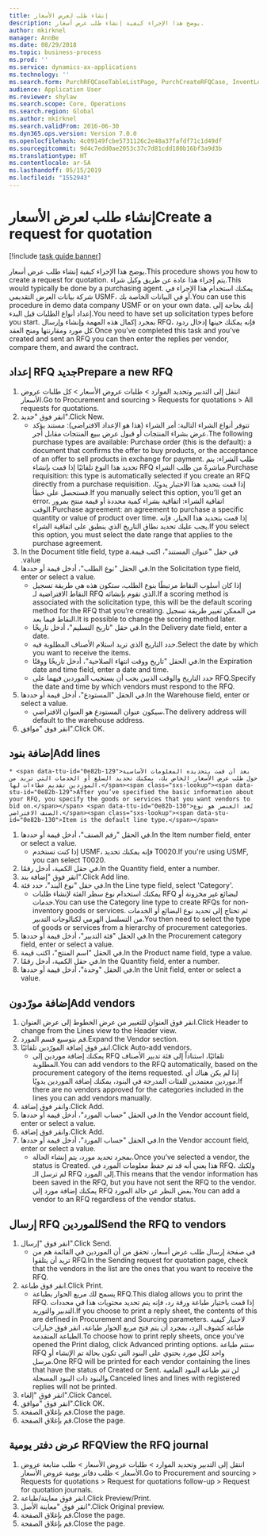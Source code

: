 ```yaml
---
title: إنشاء طلب لعرض الأسعار
description: يوضح هذا الإجراء كيفية إنشاء طلب عرض أسعار.
author: mkirknel
manager: AnnBe
ms.date: 08/29/2018
ms.topic: business-process
ms.prod: ''
ms.service: dynamics-ax-applications
ms.technology: ''
ms.search.form: PurchRFQCaseTableListPage, PurchCreateRFQCase, InventLocationIdLookup, PurchRFQCaseTable, InventItemIdLookupSimple, EcoResCategorySingleLookup, UnitOfMeasureLookup, PurchRFQEditLines, PurchRFQEditLinesPrintOptions, VendRFQJournal, SrsReportViewerForm
audience: Application User
ms.reviewer: shylaw
ms.search.scope: Core, Operations
ms.search.region: Global
ms.author: mkirknel
ms.search.validFrom: 2016-06-30
ms.dyn365.ops.version: Version 7.0.0
ms.openlocfilehash: 4c09149fcbe5731126c2e48a37fafdf71c1d49df
ms.sourcegitcommit: 9d4c7edd0ae2053c37c7d81cdd180b16bf3a9d3b
ms.translationtype: HT
ms.contentlocale: ar-SA
ms.lasthandoff: 05/15/2019
ms.locfileid: "1552943"
---
```

# <a name="create-a-request-for-quotation"></a><span data-ttu-id="0e82b-103">إنشاء طلب لعرض الأسعار</span><span class="sxs-lookup"><span data-stu-id="0e82b-103">Create a request for quotation</span></span>

[!include [task guide banner](../../includes/task-guide-banner.md)]

<span data-ttu-id="0e82b-104">يوضح هذا الإجراء كيفية إنشاء طلب عرض أسعار.</span><span class="sxs-lookup"><span data-stu-id="0e82b-104">This procedure shows you how to create a request for quotation.</span></span> <span data-ttu-id="0e82b-105">يتم إجراء هذا عادة عن طريق وكيل شراء.</span><span class="sxs-lookup"><span data-stu-id="0e82b-105">This would typically be done by a purchasing agent.</span></span> <span data-ttu-id="0e82b-106">يمكنك استخدام هذا الإجراء في شركة بيانات العرض التقديمي USMF، أو في البيانات الخاصة بك.</span><span class="sxs-lookup"><span data-stu-id="0e82b-106">You can use this procedure in demo data company USMF or on your own data.</span></span> <span data-ttu-id="0e82b-107">إنك بحاجة إلى إعداد أنواع الطلبات قبل البدء.</span><span class="sxs-lookup"><span data-stu-id="0e82b-107">You need to have set up solicitation types before you start.</span></span> <span data-ttu-id="0e82b-108">بمجرد إكمال هذه المهمة وإنشاء وإرسال RFQ، فإنه يمكنك حينها إدخال ردود كل مورد ومقارنتها ومنح العقد.</span><span class="sxs-lookup"><span data-stu-id="0e82b-108">Once you’ve completed this task and you’ve created and sent an RFQ you can then enter the replies per vendor, compare them, and award the contract.</span></span>


## <a name="prepare-a-new-rfq"></a><span data-ttu-id="0e82b-109">إعداد RFQ جديد</span><span class="sxs-lookup"><span data-stu-id="0e82b-109">Prepare a new RFQ</span></span>
1. <span data-ttu-id="0e82b-110">انتقل إلى التدبير وتحديد الموارد > طلبات عروض الأسعار‬ > كل طلبات عروض الأسعار‬.</span><span class="sxs-lookup"><span data-stu-id="0e82b-110">Go to Procurement and sourcing > Requests for quotations > All requests for quotations.</span></span>
2. <span data-ttu-id="0e82b-111">انقر فوق "جديد".</span><span class="sxs-lookup"><span data-stu-id="0e82b-111">Click New.</span></span>
    * <span data-ttu-id="0e82b-112">تتوفر أنواع الشراء التالية: أمر الشراء (هذا هو الإعداد الافتراضي): مستند يؤكد عرض بشراء المنتجات أو قبول عرض ببيع المنتجات مقابل أجر.</span><span class="sxs-lookup"><span data-stu-id="0e82b-112">The following purchase types are available: Purchase order (this is the default): a document that confirms the offer to buy products, or the acceptance of an offer to sell products in exchange for payment.</span></span> <span data-ttu-id="0e82b-113">طلب الشراء: يتم تحديد هذا النوع تلقائيًا إذا قمت بإنشاء RFQ مباشرةً من طلب الشراء.</span><span class="sxs-lookup"><span data-stu-id="0e82b-113">Purchase requisition: this type is automatically selected if you create an RFQ directly from a purchase requisition.</span></span> <span data-ttu-id="0e82b-114">إذا قمت بتحديد هذا الاختبار يدويًا، فستحصل على خطأ.</span><span class="sxs-lookup"><span data-stu-id="0e82b-114">If you manually select this option, you’ll get an error.</span></span> <span data-ttu-id="0e82b-115">اتفاقية الشراء: اتفاقية بشراء كمية محددة أو قيمة منتج بمرور الوقت.</span><span class="sxs-lookup"><span data-stu-id="0e82b-115">Purchase agreement: an agreement to purchase a specific quantity or value of product over time.</span></span> <span data-ttu-id="0e82b-116">إذا قمت بتحديد هذا الخيار، فإنه يجب عليك تحديد نطاق التاريخ الذي ينطبق على اتفاقية الشراء.</span><span class="sxs-lookup"><span data-stu-id="0e82b-116">If you select this option, you must select the date range that applies to the purchase agreement.</span></span>  
3. <span data-ttu-id="0e82b-117">في حقل "‏‫عنوان المستند"، اكتب قيمة.</span><span class="sxs-lookup"><span data-stu-id="0e82b-117">In the Document title field, type a value.</span></span>
4. <span data-ttu-id="0e82b-118">في الحقل "نوع الطلب"، أدخل قيمة أو حددها.</span><span class="sxs-lookup"><span data-stu-id="0e82b-118">In the Solicitation type field, enter or select a value.</span></span>
    * <span data-ttu-id="0e82b-119">إذا كان أسلوب النقاط مرتبطًا بنوع الطلب، ستكون هذه هي طريقة تسجيل النقاط الافتراضية لـ RFQ الذي تقوم بإنشائه.</span><span class="sxs-lookup"><span data-stu-id="0e82b-119">If a scoring method is associated with the solicitation type, this will be the default scoring method for the RFQ that you’re creating.</span></span> <span data-ttu-id="0e82b-120">من الممكن تغيير طريقة تسجيل النقاط فيما بعد.</span><span class="sxs-lookup"><span data-stu-id="0e82b-120">It is possible to change the scoring method later.</span></span>  
    * <span data-ttu-id="0e82b-121">في حقل "‏‫تاريخ التسليم‬"، أدخل تاريخًا.</span><span class="sxs-lookup"><span data-stu-id="0e82b-121">In the Delivery date field, enter a date.</span></span>  
    * <span data-ttu-id="0e82b-122">حدد التاريخ الذي تريد استلام الأصناف المطلوبة فيه.</span><span class="sxs-lookup"><span data-stu-id="0e82b-122">Select the date by which you want to receive the items.</span></span>  
    * <span data-ttu-id="0e82b-123">في الحقل "تاريخ ووقت انتهاء الصلاحية"، أدخل تاريخًا ووقتًا.</span><span class="sxs-lookup"><span data-stu-id="0e82b-123">In the Expiration date and time field, enter a date and time.</span></span>  
    * <span data-ttu-id="0e82b-124">حدد التاريخ والوقت الذيين يجب أن يستجيب الموردين فيهما على RFQ.</span><span class="sxs-lookup"><span data-stu-id="0e82b-124">Specify the date and time by which vendors must respond to the RFQ.</span></span>  
5. <span data-ttu-id="0e82b-125">في الحقل "المستودع"، أدخل قيمة أو حددها.</span><span class="sxs-lookup"><span data-stu-id="0e82b-125">In the Warehouse field, enter or select a value.</span></span>
    * <span data-ttu-id="0e82b-126">سيكون عنوان المستودع هو العنوان الافتراضي.</span><span class="sxs-lookup"><span data-stu-id="0e82b-126">The delivery address will default to the warehouse address.</span></span>  
6. <span data-ttu-id="0e82b-127">انقر فوق "موافق".</span><span class="sxs-lookup"><span data-stu-id="0e82b-127">Click OK.</span></span>

## <a name="add-lines"></a><span data-ttu-id="0e82b-128">إضافة بنود</span><span class="sxs-lookup"><span data-stu-id="0e82b-128">Add lines</span></span>
    * <span data-ttu-id="0e82b-129">بعد أن قمت بتحديده المعلومات الأساسية حول طلب عرض الأسعار الخاص بك، يمكنك تحديد السلع أو الخدمات التي تريد من الموردين تقديم عطاءات لها.</span><span class="sxs-lookup"><span data-stu-id="0e82b-129">After you’ve specified the basic information about your RFQ, you specify the goods or services that you want vendors to bid on.</span></span> <span data-ttu-id="0e82b-130">يُعد العنصر هو نوع الصنف الافتراضي.</span><span class="sxs-lookup"><span data-stu-id="0e82b-130">Item is the default line type.</span></span>   
1. <span data-ttu-id="0e82b-131">في الحقل "رقم الصنف"، أدخل قيمة أو حددها.</span><span class="sxs-lookup"><span data-stu-id="0e82b-131">In the Item number field, enter or select a value.</span></span>
    * <span data-ttu-id="0e82b-132">إذا كنت تستخدم USMF، فإنه يمكنك تحديد T0020.</span><span class="sxs-lookup"><span data-stu-id="0e82b-132">If you're using USMF, you can select T0020.</span></span>  
2. <span data-ttu-id="0e82b-133">في حقل الكمية، أدخل رقمًا.</span><span class="sxs-lookup"><span data-stu-id="0e82b-133">In the Quantity field, enter a number.</span></span>
3. <span data-ttu-id="0e82b-134">انقر فوق "إضافة بند".</span><span class="sxs-lookup"><span data-stu-id="0e82b-134">Click Add line.</span></span>
4. <span data-ttu-id="0e82b-135">في حقل "نوع البند"، حدد فئة.</span><span class="sxs-lookup"><span data-stu-id="0e82b-135">In the Line type field, select 'Category'.</span></span>
    * <span data-ttu-id="0e82b-136">يمكنك استخدام نوع سطر الفئة لإنشاء طلبات RFQ لبضائع غير مخزونة أو خدمات.</span><span class="sxs-lookup"><span data-stu-id="0e82b-136">You can use the Category line type to create RFQs for non-inventory goods or services.</span></span> <span data-ttu-id="0e82b-137">ثم تحتاج إلى تحديد نوع البضائع أو الخدمات من التسلسل الهرمي لكتالوجات التدبير.</span><span class="sxs-lookup"><span data-stu-id="0e82b-137">You then need to select the type of goods or services from a hierarchy of procurement categories.</span></span>  
5. <span data-ttu-id="0e82b-138">في الحقل "فئة التدبير"، أدخل قيمة أو حددها.</span><span class="sxs-lookup"><span data-stu-id="0e82b-138">In the Procurement category field, enter or select a value.</span></span>
6. <span data-ttu-id="0e82b-139">في الحقل "اسم المنتج"، اكتب قيمة.</span><span class="sxs-lookup"><span data-stu-id="0e82b-139">In the Product name field, type a value.</span></span>
7. <span data-ttu-id="0e82b-140">في حقل الكمية، أدخل رقمًا.</span><span class="sxs-lookup"><span data-stu-id="0e82b-140">In the Quantity field, enter a number.</span></span>
8. <span data-ttu-id="0e82b-141">في الحقل "وحدة"، أدخل قيمة أو حددها.</span><span class="sxs-lookup"><span data-stu-id="0e82b-141">In the Unit field, enter or select a value.</span></span>

## <a name="add-vendors"></a><span data-ttu-id="0e82b-142">إضافة مورّدون</span><span class="sxs-lookup"><span data-stu-id="0e82b-142">Add vendors</span></span>
1. <span data-ttu-id="0e82b-143">انقر فوق العنوان للتغيير من عرض الخطوط إلى عرض العنوان.</span><span class="sxs-lookup"><span data-stu-id="0e82b-143">Click Header to change from the Lines view to the Header view.</span></span> 
2. <span data-ttu-id="0e82b-144">قم بتوسيع قسم المورد.</span><span class="sxs-lookup"><span data-stu-id="0e82b-144">Expand the Vendor section.</span></span>
3. <span data-ttu-id="0e82b-145">انقر فوق إضافة المورّدين تلقائيًا.</span><span class="sxs-lookup"><span data-stu-id="0e82b-145">Click Auto-add vendors.</span></span>
    * <span data-ttu-id="0e82b-146">يمكنك إضافة موردين إلى RFQ تلقائيًا، استناداً إلى فئة تدبير الأصناف المطلوبة.</span><span class="sxs-lookup"><span data-stu-id="0e82b-146">You can add vendors to the RFQ automatically, based on the procurement category of the items requested.</span></span> <span data-ttu-id="0e82b-147">إذا لم يكن هناك أي موردين معتمدين للفئات المدرجة في البنود، يمكنك إضافة الموردين يدويًا.</span><span class="sxs-lookup"><span data-stu-id="0e82b-147">If there are no vendors approved for the categories included in the lines you can add vendors manually.</span></span>  
4. <span data-ttu-id="0e82b-148">وانقر فوق إضافة.</span><span class="sxs-lookup"><span data-stu-id="0e82b-148">Click Add.</span></span>
5. <span data-ttu-id="0e82b-149">في الحقل "حساب المورد"، أدخل قيمة أو حددها.</span><span class="sxs-lookup"><span data-stu-id="0e82b-149">In the Vendor account field, enter or select a value.</span></span>
6. <span data-ttu-id="0e82b-150">وانقر فوق إضافة.</span><span class="sxs-lookup"><span data-stu-id="0e82b-150">Click Add.</span></span>
7. <span data-ttu-id="0e82b-151">في الحقل "حساب المورد"، أدخل قيمة أو حددها.</span><span class="sxs-lookup"><span data-stu-id="0e82b-151">In the Vendor account field, enter or select a value.</span></span>
    * <span data-ttu-id="0e82b-152">بمجرد تحديد مورد، يتم إنشاء الحالة.</span><span class="sxs-lookup"><span data-stu-id="0e82b-152">Once you’ve selected a vendor, the status is Created.</span></span> <span data-ttu-id="0e82b-153">هذا يعني أنه قد تم حفظ معلومات المورد في RFQ، ولكنك لم ترسل الـ RFQ إلى المورد.</span><span class="sxs-lookup"><span data-stu-id="0e82b-153">This means that the vendor information has been saved in the RFQ, but you have not sent the RFQ to the vendor.</span></span> <span data-ttu-id="0e82b-154">يمكنك إضافة مورد إلى RFQ بغض النظر عن حالة المورد.</span><span class="sxs-lookup"><span data-stu-id="0e82b-154">You can add a vendor to an RFQ regardless of the vendor status.</span></span>  

## <a name="send-the-rfq-to-vendors"></a><span data-ttu-id="0e82b-155">إرسال RFQ للموردين</span><span class="sxs-lookup"><span data-stu-id="0e82b-155">Send the RFQ to vendors</span></span>
1. <span data-ttu-id="0e82b-156">انقر فوق "إرسال".</span><span class="sxs-lookup"><span data-stu-id="0e82b-156">Click Send.</span></span>
    * <span data-ttu-id="0e82b-157">في صفحة إرسال طلب عرض أسعار، تحقق من أن الموردين في القائمة هم من تريد أن يتلقوا RFQ.</span><span class="sxs-lookup"><span data-stu-id="0e82b-157">In the Sending request for quotation page, check that the vendors in the list are the ones that you want to receive the RFQ.</span></span>  
2. <span data-ttu-id="0e82b-158">انقر فوق طباعة.</span><span class="sxs-lookup"><span data-stu-id="0e82b-158">Click Print.</span></span>
    * <span data-ttu-id="0e82b-159">يسمح لك مربع الحوار بطباعة RFQ.</span><span class="sxs-lookup"><span data-stu-id="0e82b-159">This dialog allows you to print the RFQ.</span></span> <span data-ttu-id="0e82b-160">إذا قمت باختيار طباعة ورقة رد، فإنه يتم تحديد محتويات هذا في محددات التدبير والتوريد.</span><span class="sxs-lookup"><span data-stu-id="0e82b-160">If you choose to print a reply sheet, the contents of this are defined in Procurement and Sourcing parameters.</span></span> <span data-ttu-id="0e82b-161">لاختيار كيفية طباعة كشوف الرد، بمجرد أن يتم فتح مربع الحوار طباعة، انقر فوق خيارات الطباعة المتقدمة.</span><span class="sxs-lookup"><span data-stu-id="0e82b-161">To choose how to print reply sheets, once you’ve opened the Print dialog, click Advanced printing options.</span></span> <span data-ttu-id="0e82b-162">ستتم طباعة RFQ واحد لكل مورد يحتوي على البنود التي تكون بحالة تم الإنشاء أو مرسل.</span><span class="sxs-lookup"><span data-stu-id="0e82b-162">One RFQ will be printed for each vendor containing the lines that have the status of Created or Sent.</span></span> <span data-ttu-id="0e82b-163">لن تتم طباعة البنود الملغية والبنود ذات البنود المسجلة.</span><span class="sxs-lookup"><span data-stu-id="0e82b-163">Canceled lines and lines with registered replies will not be printed.</span></span>   
3. <span data-ttu-id="0e82b-164">انقر فوق "إلغاء".</span><span class="sxs-lookup"><span data-stu-id="0e82b-164">Click Cancel.</span></span>
4. <span data-ttu-id="0e82b-165">انقر فوق "موافق".</span><span class="sxs-lookup"><span data-stu-id="0e82b-165">Click OK.</span></span>
5. <span data-ttu-id="0e82b-166">قم بإغلاق الصفحة.</span><span class="sxs-lookup"><span data-stu-id="0e82b-166">Close the page.</span></span>
6. <span data-ttu-id="0e82b-167">قم بإغلاق الصفحة.</span><span class="sxs-lookup"><span data-stu-id="0e82b-167">Close the page.</span></span>

## <a name="view-the-rfq-journal"></a><span data-ttu-id="0e82b-168">عرض دفتر يومية RFQ</span><span class="sxs-lookup"><span data-stu-id="0e82b-168">View the RFQ journal</span></span>
1. <span data-ttu-id="0e82b-169">انتقل إلى التدبير وتحديد الموارد > طلبات عروض الأسعار > طلب متابعة عروض الأسعار > طلب دفاتر يومية عروض الأسعار.</span><span class="sxs-lookup"><span data-stu-id="0e82b-169">Go to Procurement and sourcing > Requests for quotations > Request for quotations follow-up > Request for quotation journals.</span></span>
2. <span data-ttu-id="0e82b-170">انقر فوق معاينة/طباعة.</span><span class="sxs-lookup"><span data-stu-id="0e82b-170">Click Preview/Print.</span></span>
3. <span data-ttu-id="0e82b-171">انقر فوق "معاينة الأصل".</span><span class="sxs-lookup"><span data-stu-id="0e82b-171">Click Original preview.</span></span>
4. <span data-ttu-id="0e82b-172">قم بإغلاق الصفحة.</span><span class="sxs-lookup"><span data-stu-id="0e82b-172">Close the page.</span></span>
5. <span data-ttu-id="0e82b-173">قم بإغلاق الصفحة.</span><span class="sxs-lookup"><span data-stu-id="0e82b-173">Close the page.</span></span>

